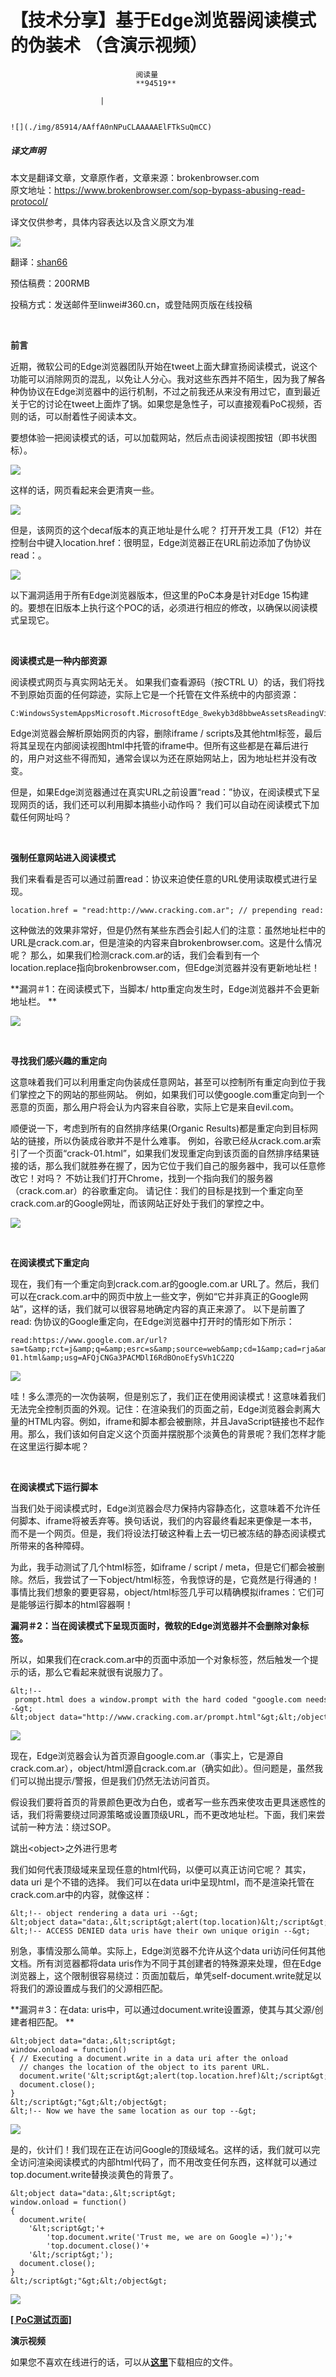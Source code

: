 
# 【技术分享】基于Edge浏览器阅读模式的伪装术 （含演示视频）


                                阅读量   
                                **94519**
                            
                        |
                        
                                                                                                                                    ![](./img/85914/AAffA0nNPuCLAAAAAElFTkSuQmCC)
                                                                                            



##### 译文声明

本文是翻译文章，文章原作者，文章来源：brokenbrowser.com
                                <br>原文地址：[https://www.brokenbrowser.com/sop-bypass-abusing-read-protocol/ ](https://www.brokenbrowser.com/sop-bypass-abusing-read-protocol/%20)

译文仅供参考，具体内容表达以及含义原文为准

[![](./img/85914/t0117deb4a3a3bcd758.jpg)](./img/85914/t0117deb4a3a3bcd758.jpg)



翻译：[shan66](http://bobao.360.cn/member/contribute?uid=2794169747)

预估稿费：200RMB

投稿方式：发送邮件至linwei#360.cn，或登陆网页版在线投稿

<br>

**前言**

近期，微软公司的Edge浏览器团队开始在tweet上面大肆宣扬阅读模式，说这个功能可以消除网页的混乱，以免让人分心。我对这些东西并不陌生，因为我了解各种伪协议在Edge浏览器中的运行机制，不过之前我还从来没有用过它，直到最近关于它的讨论在tweet上面炸了锅。如果您是急性子，可以直接观看PoC视频，否则的话，可以耐着性子阅读本文。

要想体验一把阅读模式的话，可以加载网站，然后点击阅读视图按钮（即书状图标）。 

[![](./img/85914/AAffA0nNPuCLAAAAAElFTkSuQmCC)](https://p2.ssl.qhimg.com/t0107215f363b47bd43.png)

这样的话，网页看起来会更清爽一些。

[![](./img/85914/AAffA0nNPuCLAAAAAElFTkSuQmCC)](https://p1.ssl.qhimg.com/t01199f7cc9f66e2301.png)

但是，该网页的这个decaf版本的真正地址是什么呢？ 打开开发工具（F12）并在控制台中键入location.href：很明显，Edge浏览器正在URL前边添加了伪协议read：。 

[![](./img/85914/AAffA0nNPuCLAAAAAElFTkSuQmCC)](https://p2.ssl.qhimg.com/t0128123c0fdaff0b11.png)

以下漏洞适用于所有Edge浏览器版本，但这里的PoC本身是针对Edge 15构建的。要想在旧版本上执行这个POC的话，必须进行相应的修改，以确保以阅读模式呈现它。

<br>

**阅读模式是一种内部资源**

阅读模式网页与真实网站无关。 如果我们查看源码（按CTRL U）的话，我们将找不到原始页面的任何踪迹，实际上它是一个托管在文件系统中的内部资源： 

```
C:WindowsSystemAppsMicrosoft.MicrosoftEdge_8wekyb3d8bbweAssetsReadingView
```

Edge浏览器会解析原始网页的内容，删除iframe / scripts及其他html标签，最后将其呈现在内部阅读视图html中托管的iframe中。但所有这些都是在幕后进行的，用户对这些不得而知，通常会误以为还在原始网站上，因为地址栏并没有改变。

但是，如果Edge浏览器通过在真实URL之前设置“read：”协议，在阅读模式下呈现网页的话，我们还可以利用脚本搞些小动作吗？ 我们可以自动在阅读模式下加载任何网址吗？

<br>

**强制任意网站进入阅读模式**

我们来看看是否可以通过前置read：协议来迫使任意的URL使用读取模式进行呈现。 

```
location.href = "read:http://www.cracking.com.ar"; // prepending read: does the trick
```

这种做法的效果非常好，但是仍然有某些东西会引起人们的注意：虽然地址栏中的URL是crack.com.ar，但是渲染的内容来自brokenbrowser.com。这是什么情况呢？ 那么，如果我们检测crack.com.ar的话，我们会看到有一个location.replace指向brokenbrowser.com，但Edge浏览器并没有更新地址栏！ 

**漏洞＃1：在阅读模式下，当脚本/ http重定向发生时，Edge浏览器并不会更新地址栏。 **

[![](./img/85914/AAffA0nNPuCLAAAAAElFTkSuQmCC)](https://p1.ssl.qhimg.com/t01ef153837f47d3a90.png)

<br>

**寻找我们感兴趣的重定向**

这意味着我们可以利用重定向伪装成任意网站，甚至可以控制所有重定向到位于我们掌控之下的网站的那些网站。 例如，如果我们可以使google.com重定向到一个恶意的页面，那么用户将会认为内容来自谷歌，实际上它是来自evil.com。

顺便说一下，考虑到所有的自然排序结果(Organic Results)都是重定向到目标网站的链接，所以伪装成谷歌并不是什么难事。 例如，谷歌已经从crack.com.ar索引了一个页面“crack-01.html”，如果我们发现重定向到该页面的自然排序结果链接的话，那么我们就胜券在握了，因为它位于我们自己的服务器中，我可以任意修改它！对吗？ 不妨让我们打开Chrome，找到一个指向我们的服务器（crack.com.ar）的谷歌重定向。 请记住：我们的目标是找到一个重定向至crack.com.ar的Google网址，而该网站正好处于我们的掌控之中。 

[![](./img/85914/AAffA0nNPuCLAAAAAElFTkSuQmCC)](https://p0.ssl.qhimg.com/t0152c3f6af3e256c8e.png)

<br>

**在阅读模式下重定向**

现在，我们有一个重定向到crack.com.ar的google.com.ar URL了。然后，我们可以在crack.com.ar中的网页中放上一些文字，例如“它并非真正的Google网站”，这样的话，我们就可以很容易地确定内容的真正来源了。 以下是前置了read: 伪协议的Google重定向，在Edge浏览器中打开时的情形如下所示： 

```
read:https://www.google.com.ar/url?sa=t&amp;rct=j&amp;q=&amp;esrc=s&amp;source=web&amp;cd=1&amp;cad=rja&amp;uact=8&amp;ved=0ahUKEwiRx_eksaTTAhURl5AKHcrxCuoQFgggMAA&amp;url=http%3A%2F%2Fwww.cracking.com.ar%2Fcracking-01.html&amp;usg=AFQjCNGa3PACMDlI6RdBOnoEfySVh1C2ZQ
```

[![](./img/85914/AAffA0nNPuCLAAAAAElFTkSuQmCC)](https://p0.ssl.qhimg.com/t01906d13faca096ee0.png)

哇！多么漂亮的一次伪装啊，但是别忘了，我们正在使用阅读模式！这意味着我们无法完全控制页面的外观。记住：在渲染我们的页面之前，Edge浏览器会剥离大量的HTML内容。例如，iframe和脚本都会被删除，并且JavaScript链接也不起作用。那么，我们该如何自定义这个页面并摆脱那个淡黄色的背景呢？我们怎样才能在这里运行脚本呢？

<br>

**在阅读模式下运行脚本**

当我们处于阅读模式时，Edge浏览器会尽力保持内容静态化，这意味着不允许任何脚本、iframe将被丢弃等。换句话说，我们的内容最终看起来更像是一本书，而不是一个网页。但是，我们将设法打破这种看上去一切已被冻结的静态阅读模式所带来的各种障碍。

为此，我手动测试了几个html标签，如iframe / script / meta，但是它们都会被删除。然后，我尝试了一下object/html标签，令我惊讶的是，它竟然是行得通的！事情比我们想象的要更容易，object/html标签几乎可以精确模拟iframes：它们可是能够运行脚本的html容器啊！ 

**漏洞＃2：当在阅读模式下呈现页面时，微软的Edge浏览器并不会删除对象标签。**

所以，如果我们在crack.com.ar中的页面中添加一个对象标签，然后触发一个提示的话，那么它看起来就很有说服力了。 



```
&lt;!-- prompt.html does a window.prompt with the hard coded "google.com needs..." message --&gt;
&lt;object data="http://www.cracking.com.ar/prompt.html"&gt;&lt;/object&gt;
```

[![](./img/85914/AAffA0nNPuCLAAAAAElFTkSuQmCC)](https://p0.ssl.qhimg.com/t010b3b5c1775cf5d09.png)

现在，Edge浏览器会认为首页源自google.com.ar（事实上，它是源自crack.com.ar），object/html源自crack.com.ar（确实如此）。但问题是，虽然我们可以抛出提示/警报，但是我们仍然无法访问首页。

假设我们要将首页的背景颜色更改为白色，或者写一些东西来使攻击更具迷惑性的话，我们将需要绕过同源策略或设置顶级URL，而不更改地址栏。下面，我们来尝试前一种方法：绕过SOP。

跳出&lt;object&gt;之外进行思考

我们如何代表顶级域来呈现任意的html代码，以便可以真正访问它呢？ 其实，data uri 是个不错的选择。 我们可以在data uri中呈现html，而不是渲染托管在crack.com.ar中的内容，就像这样： 



```
&lt;!-- object rendering a data uri --&gt;
&lt;object data="data:,&lt;script&gt;alert(top.location)&lt;/script&gt;"&gt;&lt;/object&gt;
&lt;!-- ACCESS DENIED data uris have their own unique origin --&gt;
```

别急，事情没那么简单。实际上，Edge浏览器不允许从这个data uri访问任何其他文档。所有浏览器都将data uris作为不同于其创建者的特殊源来处理，但在Edge浏览器上，这个限制很容易绕过：页面加载后，单凭self-document.write就足以将我们的源设置成与我们的父源相匹配。

**漏洞＃3：在data: uris中，可以通过document.write设置源，使其与其父源/创建者相匹配。 **



```
&lt;object data="data:,&lt;script&gt;
window.onload = function()
{ // Executing a document.write in a data uri after the onload
  // changes the location of the object to its parent URL.
  document.write('&lt;script&gt;alert(top.location.href)&lt;/script&gt;');
  document.close();
}
&lt;/script&gt;"&gt;&lt;/object&gt;
&lt;!-- Now we have the same location as our top --&gt;
```

[![](./img/85914/AAffA0nNPuCLAAAAAElFTkSuQmCC)](https://p4.ssl.qhimg.com/t01a7d54aa7b7bd9dec.png)

是的，伙计们！我们现在正在访问Google的顶级域名。这样的话，我们就可以完全访问渲染阅读模式的内部html代码了，而不用改变任何东西，这样就可以通过top.document.write替换淡黄色的背景了。 



```
&lt;object data="data:,&lt;script&gt;
window.onload = function()
{
  document.write(
    '&lt;script&gt;'+
        'top.document.write('Trust me, we are on Google =)');'+
        'top.document.close()'+
    '&lt;/script&gt;');
  document.close();
}
&lt;/script&gt;"&gt;&lt;/object&gt;
```

[![](./img/85914/AAffA0nNPuCLAAAAAElFTkSuQmCC)](https://p4.ssl.qhimg.com/t013a8cadd7e2f381c2.png)

[**[ PoC测试页面]**](https://www.cracking.com.ar/demos/edgeread/)



**演示视频**



如果您不喜欢在线进行的话，可以从[**这里**](https://goo.gl/gQ8vAb)下载相应的文件。 
